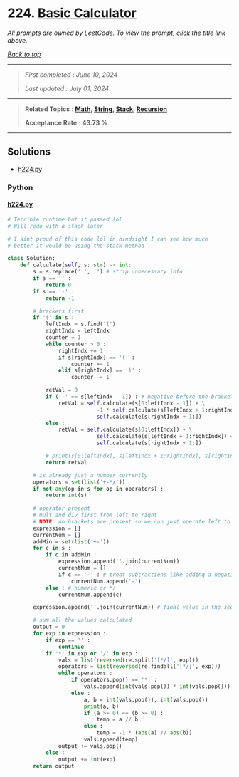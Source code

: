 # 224. [Basic Calculator](<https://leetcode.com/problems/basic-calculator>)

*All prompts are owned by LeetCode. To view the prompt, click the title link above.*

*[Back to top](<../README.md>)*

------

> *First completed : June 10, 2024*
>
> *Last updated : July 01, 2024*

------

> **Related Topics** : **[Math](<by_topic/Math.md>), [String](<by_topic/String.md>), [Stack](<by_topic/Stack.md>), [Recursion](<by_topic/Recursion.md>)**
>
> **Acceptance Rate** : **43.73 %**

------

## Solutions

- [h224.py](<../my-submissions/h224.py>)
### Python
#### [h224.py](<../my-submissions/h224.py>)
```Python
# Terrible runtime but it passed lol
# Will redo with a stack later

# I aint proud of this code lol in hindsight I can see how much
# better it would be using the stack method

class Solution:
    def calculate(self, s: str) -> int:
        s = s.replace(' ', '') # strip unnecessary info
        if s == '' :
            return 0
        if s == '-' :
            return -1

        # brackets first
        if '(' in s :
            leftIndx = s.find('(')
            rightIndx = leftIndx
            counter = 1
            while counter > 0 :
                rightIndx += 1
                if s[rightIndx] == '(' :
                    counter += 1
                elif s[rightIndx] == ')' :
                    counter -= 1

            retVal = 0
            if ('-' == s[leftIndx - 1]) : # negative before the bracket / subtraction
                retVal = self.calculate(s[0:leftIndx - 1]) + \
                            -1 * self.calculate(s[leftIndx + 1:rightIndx]) + \
                            self.calculate(s[rightIndx + 1:])
            else :
                retVal = self.calculate(s[0:leftIndx]) + \
                            self.calculate(s[leftIndx + 1:rightIndx]) + \
                            self.calculate(s[rightIndx + 1:])

            # print(s[0:leftIndx], s[leftIndx + 1:rightIndx], s[rightIndx + 1:])
            return retVal

        # is already just a number currently
        operators = set(list('+-*/'))
        if not any(op in s for op in operators) :
            return int(s)
        
        # operator present
        # mult and div first from left to right
        # NOTE: no brackets are present so we can just operate left to right
        expression = []
        currentNum = []
        addMin = set(list('+-'))
        for c in s :
            if c in addMin :
                expression.append(''.join(currentNum))
                currentNum = []
                if c == '-' : # treat subtractions like adding a negative number
                    currentNum.append('-')
            else : # numeric or */
                currentNum.append(c)

        expression.append(''.join(currentNum)) # final value in the sequence of added vals

        # sum all the values calculated
        output = 0
        for exp in expression :
            if exp == '' :
                continue
            if '*' in exp or '/' in exp :
                vals = list(reversed(re.split('[*/]', exp)))
                operators = list(reversed(re.findall('[*/]', exp)))
                while operators :
                    if operators.pop() == '*' :
                        vals.append(int(vals.pop()) * int(vals.pop()))
                    else :
                        a, b = int(vals.pop()), int(vals.pop())
                        print(a, b)
                        if (a >= 0) == (b >= 0) :
                            temp = a // b
                        else :
                            temp = -1 * (abs(a) // abs(b))
                        vals.append(temp)
                output += vals.pop()
            else :
                output += int(exp)
        return output

```

